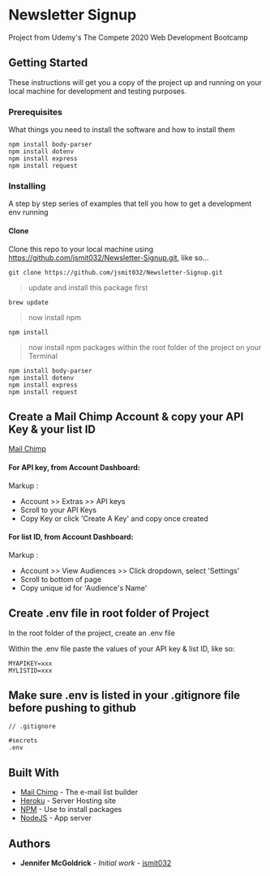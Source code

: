 # Newsletter Signup

Project from Udemy's The Compete 2020 Web Development Bootcamp

## Getting Started

These instructions will get you a copy of the project up and running on your local machine for development and testing purposes.

### Prerequisites

What things you need to install the software and how to install them

```
npm install body-parser
npm install dotenv
npm install express
npm install request
```

### Installing

A step by step series of examples that tell you how to get a development env running

#### Clone

Clone this repo to your local machine using https://github.com/jsmit032/Newsletter-Signup.git, like so...

```
git clone https://github.com/jsmit032/Newsletter-Signup.git
```

> update and install this package first
```
brew update
```

> now install npm
```
npm install
```

> now install npm packages within the root folder of the project on your Terminal
```
npm install body-parser
npm install dotenv
npm install express
npm install request
```

## Create a Mail Chimp Account & copy your API Key & your list ID
[Mail Chimp](https://mailchimp.com/developer/)

#### For API key, from Account Dashboard:
Markup :
- Account >> Extras >> API keys
- Scroll to your API Keys
- Copy Key or click 'Create A Key' and copy once created

#### For list ID, from Account Dashboard:
Markup :
- Account >> View Audiences >> Click dropdown, select 'Settings'
- Scroll to bottom of page
- Copy unique id for 'Audience's Name'

## Create .env file in root folder of Project

In the root folder of the project, create an .env file

Within the .env file paste the values of your API key & list ID, like so:

```
MYAPIKEY=xxx
MYLISTID=xxx
```

## Make sure .env is listed in your .gitignore file before pushing to github

```
// .gitignore

#secrets
.env
```

## Built With

* [Mail Chimp](https://mailchimp.com/developer/) - The e-mail list builder
* [Heroku](https://www.heroku.com/) - Server Hosting site
* [NPM](https://www.npmjs.com/) - Use to install packages
* [NodeJS](https://nodejs.org/api/) - App server


## Authors

* **Jennifer McGoldrick** - *Initial work* - [jsmit032](https://github.com/jsmit032)

